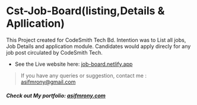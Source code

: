 # Cst-Job-Board(listing,Details & Apllication)

This Project created for CodeSmith Tech Bd. Intention was to List all jobs, Job Details and application module. Candidates would apply direcly for any job post circulated by CodeSmith Tech.


 
- See the Live website here: [job-board.netlify.app](https://cst-job-board.netlify.app/)


> If you have any queries or suggestion, contact me : asifmrony@gmail.com 

##### Check out My portfolio: [asifmrony.com](https://asifmrony.github.io/)
